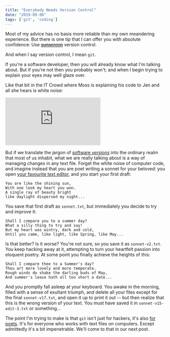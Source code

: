 ```yaml
---
title: "Everybody Needs Version Control"
date: "2019-09-06"
tags: ['git', 'coding']
---
```


Most of my advice has no basis more reliable than my own meandering
experience. But there is one tip that I can offer you with 
absolute confidence: Use <strike>[sunscreen](https://www.youtube.com/watch?v=sTJ7AzBIJoI)</strike>
version control.

And when I say version control, I mean `git`.

If you're a software developer, then you will already know what I'm
talking about. But if you're not then you probably won't; and when I
begin trying to explain your eyes may well glaze over. 

Like that bit in the IT Crowd where Moss is explaining his code to Jen
and all she hears is white noise:

<iframe src="https://www.youtube.com/embed/_eUxpCG2n7o?rel=0" title="YouTube video player" frameborder="0" allow="accelerometer; autoplay; clipboard-write; encrypted-media; gyroscope; picture-in-picture; web-share" allowfullscreen></iframe>

But if we translate the jargon of [software
*versions*](https://en.wikipedia.org/wiki/Software_versioning) into the
ordinary realm that most of us inhabit, what we are really talking about
is a way of managing changes in any text file. Forget the white noise of
computer code, and imagine instead that you are poet writing a sonnet
for your beloved: you open [your favourite text editor](https://missing.csail.mit.edu/2020/editors/), and you start your first draft:

``` text
You are like the shining sun,
With one look my heart you won.  
A single ray of beauty bright
like daylight dispersed my night...  
```

You save that first draft as `sonnet.txt`, but immediately you 
decide to try and improve it:

``` text
Shall I compare you to a summer day?
What a silly thing to try and say!
But my heart was wintry, dark and cold,
Until you came, like light, like Spring, like May...
```

Is that better? Is it worse? You're not sure, so you save it as
`sonnet-v2.txt`. You keep hacking away at it, attempting to turn your
heartfelt passion into eloquent poetry. At some point you finally
achieve the heights of this:

``` text
Shall I compare thee to a Summer's day?
Thou art more lovely and more temperate.
Rough winds do shake the darling buds of May,
And summer's lease hath all too short a date...
```

And you promptly fall asleep at your keyboard. You awake in the morning,
filled with a sense of exultant triumph, and delete all your files
except for the final `sonnet-v17.txt`, and open it up to print it out --
but then realize that this is the wrong version of your text. You must
have saved it in `sonnet-v15-edit-3.txt` or something...

The point I'm trying to make is that `git` isn't just for hackers, it's
also [for
poets](https://www.youtube.com/watch?v=BCQHnlnPusY&list=PLRqwX-V7Uu6ZF9C0YMKuns9sLDzK6zoiV&index=1).
It's for everyone who works with text files on computers. Except
admittedly it's a bit impenetrable. We'll come to that in our next post.
